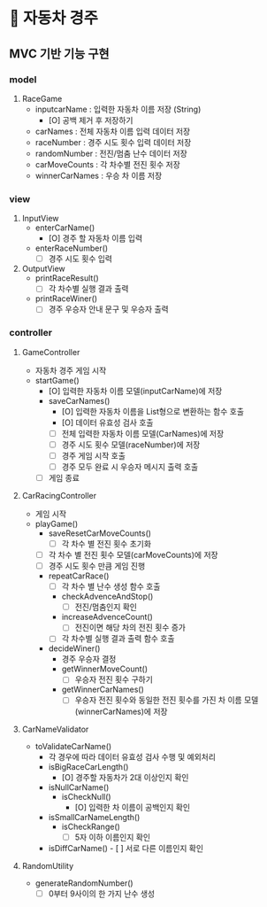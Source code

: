 # 🚗 자동차 경주

## MVC 기반 기능 구현

### model
1. RaceGame
	- inputcarName : 입력한 자동차 이름 저장 (String)
		- [O] 공백 제거 후 저장하기
    - carNames : 전체 자동차 이름 입력 데이터 저장
	- raceNumber : 경주 시도 횟수 입력 데이터 저장
	- randomNumber : 전진/멈춤 난수 데이터 저장
	- carMoveCounts : 각 차수별 전진 횟수 저장
	- winnerCarNames : 우승 차 이름 저장 

### view
1. InputView
	- enterCarName()
		- [O] 경주 할 자동차 이름 입력
	- enterRaceNumber()
		- [ ] 경주 시도 횟수 입력

2. OutputView
	- printRaceResult()
		- [ ] 각 차수별 실행 결과 출력
	- printRaceWiner()
		- [ ] 경주 우승자 안내 문구 및 우승자 출력

### controller
1. GameController
	- 자동차 경주 게임 시작
	- startGame()
		- [O] 입력한 자동차 이름 모델(inputCarName)에 저장
		- saveCarNames()
		    - [O] 입력한 자동차 이름을 List형으로 변환하는 함수 호출
			- [O] 데이터 유효성 검사 호출
			- [ ] 전체 입력한 자동차 이름 모델(CarNames)에 저장
		    - [ ] 경주 시도 횟수 모델(raceNumber)에 저장
			- [ ] 경주 게임 시작 호출
			- [ ] 경주 모두 완료 시 우승자 메시지 출력 호출
		- [ ] 게임 종료

2. CarRacingController
    - 게임 시작
	- playGame()
		- saveResetCarMoveCounts()
			- [ ] 각 차수 별 전진 횟수 초기화
		- [ ] 각 차수 별 전진 횟수 모델(carMoveCounts)에 저장
		- [ ] 경주 시도 횟수 만큼 게임 진행
		- repeatCarRace()
			- [ ] 각 차수 별 난수 생성 함수 호출
			- checkAdvenceAndStop() 
			    - [ ] 전진/멈춤인지 확인
			- increaseAdvenceCount()
				- [ ] 전진이면 해당 차의 전진 횟수 증가
			- [ ] 각 차수별 실행 결과 출력 함수 호출
		- decideWiner()
			- 경주 우승자 결정
			- getWinnerMoveCount()
				- [ ] 우승자 전진 횟수 구하기
			- getWinnerCarNames()
				- [ ] 우승자 전진 횟수와 동일한 전진 횟수를 가진 차 이름 모델(winnerCarNames)에 저장

3. CarNameValidator
	- toValidateCarName()
		- 각 경우에 따라 데이터 유효성 검사 수행 및 예외처리
		- isBigRaceCarLength()
			- [O] 경주할 자동차가 2대 이상인지 확인
		- isNullCarName()
			- isCheckNull()
				- [O] 입력한 차 이름이 공백인지 확인
		- isSmallCarNameLength()
			- isCheckRange()
				- [ ] 5자 이하 이름인지 확인
		- isDiffCarName()
		        - [ ] 서로 다른 이름인지 확인

4. RandomUtility
	- generateRandomNumber()
		- [ ] 0부터 9사이의 한 가지 난수 생성